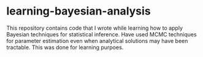 # learning-bayesian-analysis
This repository contains code that I wrote while learning how to apply Bayesian techniques for statistical inference. Have used MCMC techniques for parameter estimation even when analytical solutions may have been tractable. This was done for learning purpoes.
